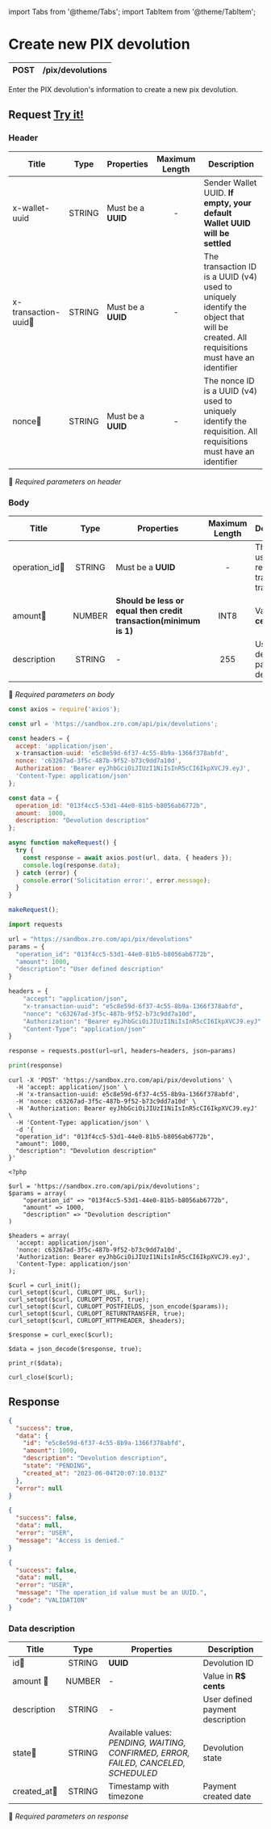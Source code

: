 import Tabs from '@theme/Tabs';
import TabItem from '@theme/TabItem';

# Create new PIX devolution

| POST      | /pix/devolutions |
| --------- | ---------------- |

Enter the PIX devolution's information to create a new pix devolution.

## Request <a href="https://sandbox.zro.com/api/api/" class="try-btn">Try it!</a>

### Header

| Title                                    | Type       | Properties                   | Maximum Length  | Description                                                                                                                           |
| ---------------------------------------- | :---------:|------------------------------|:--------------: |-------------------------------------------------------------------------------------------------------------------------------------- |
| x-wallet-uuid                            | STRING     | Must be a **UUID**           | -               | Sender Wallet UUID. **If empty, your default Wallet UUID will be settled**                                                            |
| x-transaction-uuid:small_orange_diamond: | STRING     | Must be a **UUID**           | -               | The transaction ID is a UUID (v4) used to uniquely identify the object that will be created. All requisitions must have an identifier |
| nonce:small_orange_diamond:              | STRING     | Must be a **UUID**           | -               | The nonce ID is a UUID (v4) used to uniquely identify the requisition. All requisitions must have an identifier                       |
:small_orange_diamond: *Required parameters on header*

### Body

| Title                                           | Type       | Properties                                                        | Maximum Length | Description                                             |
| ------------------------------------------------| :---------:|-------------------------------------------------------------------|:--------------:|---------------------------------------------------------|
| operation_id:small_orange_diamond:              | STRING     | Must be a **UUID**                                                | -              | This ID is used to get receipt and track the transaction|
| amount:small_orange_diamond:                    | NUMBER     | **Should be less or equal then credit transaction(minimum is 1)** | INT8           | Value in **R$ cents**                                   |
| description                                     | STRING     | -                                                                 | 255            | User defined payment description                        |
:small_orange_diamond: *Required parameters on body*


<Tabs>
<TabItem value="js" label="NodeJS">

```js title=Axios
const axios = require('axios');

const url = 'https://sandbox.zro.com/api/pix/devolutions';

const headers = {
  accept: 'application/json',
  x-transaction-uuid: 'e5c8e59d-6f37-4c55-8b9a-1366f378abfd',
  nonce: 'c63267ad-3f5c-487b-9f52-b73c9dd7a10d',
  Authorization: 'Bearer eyJhbGciOiJIUzI1NiIsInR5cCI6IkpXVCJ9.eyJ',
  'Content-Type: application/json'
};

const data = {
  operation_id: "013f4cc5-53d1-44e0-81b5-b8056ab6772b",
  amount:  1000,
  description: "Devolution description"
};

async function makeRequest() {
  try {
    const response = await axios.post(url, data, { headers });
    console.log(response.data);
  } catch (error) {
    console.error('Solicitation error:', error.message);
  }
}

makeRequest();
```
</TabItem>
<TabItem value="py" label="Python">

```python title=Requests
import requests

url = "https://sandbox.zro.com/api/pix/devolutions"
params = {
  "operation_id": "013f4cc5-53d1-44e0-81b5-b8056ab6772b",
  "amount": 1000,
  "description": "User defined description"
}

headers = {
    "accept": "application/json",
    "x-transaction-uuid": "e5c8e59d-6f37-4c55-8b9a-1366f378abfd",
    "nonce": "c63267ad-3f5c-487b-9f52-b73c9dd7a10d",
    "Authorization": "Bearer eyJhbGciOiJIUzI1NiIsInR5cCI6IkpXVCJ9.eyJ",
    "Content-Type": "application/json"
}

response = requests.post(url=url, headers=headers, json=params)

print(response)
```
</TabItem>
<TabItem value="shell" label="Shell">

```shell title=CURL
curl -X 'POST' 'https://sandbox.zro.com/api/pix/devolutions' \
  -H 'accept: application/json' \
  -H 'x-transaction-uuid: e5c8e59d-6f37-4c55-8b9a-1366f378abfd',
  -H 'nonce: c63267ad-3f5c-487b-9f52-b73c9dd7a10d' \
  -H 'Authorization: Bearer eyJhbGciOiJIUzI1NiIsInR5cCI6IkpXVCJ9.eyJ' \
  -H 'Content-Type: application/json' \
  -d '{
  "operation_id": "013f4cc5-53d1-44e0-81b5-b8056ab6772b",
  "amount": 1000,
  "description": "Devolution description"
}'
```
</TabItem>
<TabItem value="php" label="PHP">

```shell title=CURL
<?php

$url = 'https://sandbox.zro.com/api/pix/devolutions';
$params = array(
    "operation_id" => "013f4cc5-53d1-44e0-81b5-b8056ab6772b",
    "amount" => 1000,
    "description" => "Devolution description"
)

$headers = array(
  'accept: application/json',
  'nonce: c63267ad-3f5c-487b-9f52-b73c9dd7a10d',
  'Authorization: Bearer eyJhbGciOiJIUzI1NiIsInR5cCI6IkpXVCJ9.eyJ',
  'Content-Type: application/json'
);

$curl = curl_init();
curl_setopt($curl, CURLOPT_URL, $url);
curl_setopt($curl, CURLOPT_POST, true);
curl_setopt($curl, CURLOPT_POSTFIELDS, json_encode($params));
curl_setopt($curl, CURLOPT_RETURNTRANSFER, true);
curl_setopt($curl, CURLOPT_HTTPHEADER, $headers);

$response = curl_exec($curl);

$data = json_decode($response, true);

print_r($data);

curl_close($curl);
```
</TabItem>
</Tabs>

## Response

<Tabs>
<TabItem value="200" label="200">

```json  title=/pix/devolutions
{
  "success": true,
  "data": {
    "id": "e5c8e59d-6f37-4c55-8b9a-1366f378abfd",
    "amount": 1000,
    "description": "Devolution description",
    "state": "PENDING",
    "created_at": "2023-06-04T20:07:10.013Z"
  },
  "error": null
}
```
</TabItem>
<TabItem value="401" label="401">

```json  title=/pix/devolutions
{
  "success": false,
  "data": null,
  "error": "USER",
  "message": "Access is denied."
}
```
</TabItem>
<TabItem value="422" label="422">

```json  title=/pix/devolutions
{
  "success": false,
  "data": null,
  "error": "USER",
  "message": "The operation_id value must be an UUID.",
  "code": "VALIDATION"
}
```
</TabItem>

</Tabs>

### Data description

| Title                           | Type       |Properties                                                                                      | Description                      |
| ------------------------------- |:----------:|----------------------------------------------------------------------------------------------- | ---------------------------------|
| id:small_orange_diamond:        | STRING     | **UUID**                                                                                       | Devolution ID                    |
| amount :small_orange_diamond:   | NUMBER     | -                                                                                              | Value in **R$ cents**            |
| description                     | STRING     | -                                                                                              | User defined payment description |
| state:small_orange_diamond:     | STRING     | Available values: *PENDING, WAITING, CONFIRMED, ERROR, FAILED, CANCELED, SCHEDULED*            | Devolution state                 |
| created_at:small_orange_diamond:| STRING     | Timestamp with timezone                                                                        | Payment created date             |
:small_orange_diamond: *Required parameters on response*
